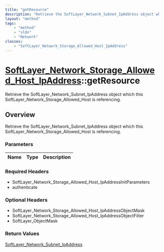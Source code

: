 ```yaml
---
title: "getResource"
description: "Retrieve the SoftLayer_Network_Subnet_IpAddress object which this SoftLayer_Network_Storage_Allowed_Host is referencing."
layout: "method"
tags:
    - "method"
    - "sldn"
    - "Network"
classes:
    - "SoftLayer_Network_Storage_Allowed_Host_IpAddress"
---
```

# [SoftLayer_Network_Storage_Allowed_Host_IpAddress](/reference/services/SoftLayer_Network_Storage_Allowed_Host_IpAddress)::getResource

Retrieve the SoftLayer_Network_Subnet_IpAddress object which this SoftLayer_Network_Storage_Allowed_Host is referencing.


## Overview 
Retrieve the SoftLayer_Network_Subnet_IpAddress object which this SoftLayer_Network_Storage_Allowed_Host is referencing.

### Parameters 
|Name | Type | Description |
| --- | --- | --- |


### Required Headers
* SoftLayer_Network_Storage_Allowed_Host_IpAddressInitParameters
* authenticate

### Optional Headers
* SoftLayer_Network_Storage_Allowed_Host_IpAddressObjectMask
* SoftLayer_Network_Storage_Allowed_Host_IpAddressObjectFilter
* SoftLayer_ObjectMask

### Return Values
<a href='/reference/datatypes/SoftLayer_Network_Subnet_IpAddress'>SoftLayer_Network_Subnet_IpAddress </a>

